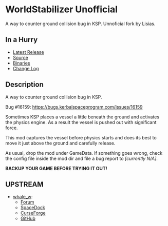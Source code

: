 # WorldStabilizer Unofficial

A way to counter ground collision bug in KSP. Unnoficial fork by Lisias.

## In a Hurry

* [Latest Release](https://github.com/net-lisias-kspu/WorldStabilizer/releases)
* [Source](https://github.com/net-lisias-kspu/WorldStabilizer)
* [Binaries](https://github.com/net-lisias-kspu/WorldStabilizer/tree/Archive)
* [Change Log](./CHANGE_LOG.md)


## Description

A way to counter ground collision bug in KSP.

Bug #16159: https://bugs.kerbalspaceprogram.com/issues/16159

Sometimes KSP places a vessel a little beneath the ground and activates the physics engine. As a result the vessel is pushed out with significant force.

This mod captures the vessel before physics starts and does its best to move it just above the ground and carefully release.

As usual, drop the mod under GameData. If something goes wrong, check the config file inside the mod dir and file a bug report to *[currently N/A]*.

**BACKUP YOUR GAME BEFORE TRYING IT OUT!**


## UPSTREAM

* [whale_w](https://forum.kerbalspaceprogram.com/index.php?/profile/167015-whale_2/):
	+ [Forum](https://forum.kerbalspaceprogram.com/index.php?/topic/169206-131-143-worldstabilizer-bugfix-for-vessels-bouncing-on-scene-load/)
	+ [SpaceDock](https://spacedock.info/mod/1632/WorldStabilizer)
	+ [CurseForge](https://kerbal.curseforge.com/projects/worldstabilizer)
	+ [GitHub](https://github.com/whale2/WorldStabilizer)
